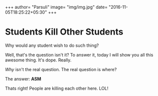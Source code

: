﻿+++
author= "Parsuli"
image= "img/img.jpg"
date= "2016-11-05T18:25:22+05:30"
+++
# Students Kill Other Students

Why would any student wish to do such thing?
<!--more-->
Well, that's the question isn't it?
To answer it, today I will show you all this awesome thing. It's dope. Really.

*Why* isn't the real question. The real question is where?

The answer: **ASM**

Thats right! People are killing each other here. LOL!
